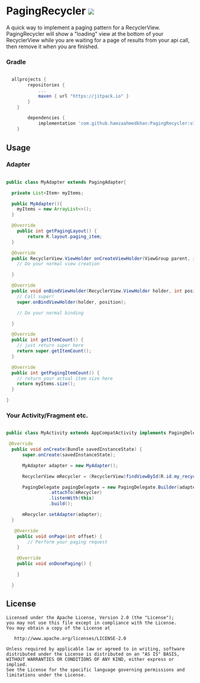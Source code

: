 # PagingRecycler [![](https://jitpack.io/#hamzaahmedkhan/PagingRecycler.svg)](https://jitpack.io/#hamzaahmedkhan/PagingRecycler)

A quick way to implement a paging pattern for a RecyclerView. PagingRecycler will show a "loading" view at the bottom of your RecyclerView while you are waiting for a page of results from your api call, then remove it when you are finished.
### Gradle
```gradle

  allprojects {
		repositories {
			...
			maven { url "https://jitpack.io" }
		}
	}

		dependencies {
	        implementation 'com.github.hamzaahmedkhan:PagingRecycler:v1.2'
	}
```
## Usage
### Adapter
```java

public class MyAdapter extends PagingAdapter{

  private List<Item> myItems;

  public MyAdapter(){
    myItems = new ArrayList<>();
  }

  @Override
    public int getPagingLayout() {
        return R.layout.paging_item;
  }

  @Override
  public RecyclerView.ViewHolder onCreateViewHolder(ViewGroup parent, int viewType) {
    // Do your normal view creation

  }  

  @Override
  public void onBindViewHolder(RecyclerView.ViewHolder holder, int position) {
    // Call super!
    super.onBindViewHolder(holder, position);

    // Do your normal binding

  }

  @Override
  public int getItemCount() {
    // just return super here
    return super.getItemCount();
  }

  @Override
  public int getPagingItemCount() {
    // return your actual item size here
    return myItems.size();
  }

}
```

### Your Activity/Fragment etc.
```java

public class MyActivity extends AppCompatActivity implements PagingDelegate.OnPageListener{

 @Override
  public void onCreate(Bundle savedInstanceState) {
      super.onCreate(savedInstanceState);

      MyAdapter adapter = new MyAdapter();

      RecyclerView mRecycler = (RecyclerView)findViewById(R.id.my_recycler);

      PagingDelegate pagingDelegate = new PagingDelegate.Builder(adapter)
                .attachTo(mRecycler)
                .listenWith(this)
                .build();

      mRecycler.setAdapter(adapter);
  }

   @Override
    public void onPage(int offset) {
        // Perform your paging request
    }

    @Override
    public void onDonePaging() {

    }

  }
```

License
--------

    Licensed under the Apache License, Version 2.0 (the "License");
    you may not use this file except in compliance with the License.
    You may obtain a copy of the License at

       http://www.apache.org/licenses/LICENSE-2.0

    Unless required by applicable law or agreed to in writing, software
    distributed under the License is distributed on an "AS IS" BASIS,
    WITHOUT WARRANTIES OR CONDITIONS OF ANY KIND, either express or implied.
    See the License for the specific language governing permissions and
    limitations under the License.
